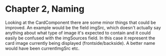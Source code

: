 # Chapter 2, Naming
Looking at the CardComponent there are some minor things that could be improved. An example would be the field imgSrc, which doesn't actually say anything about what type of image it's expected to contain and it could easily be confused with the imgSources field. In this case it represent the card image currently being displayed (frontside/backside). A better name would have been currentImgSrc etc.